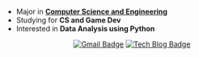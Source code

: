 - Major in [**Computer Science and Engineering**](http://cse.ewha.ac.kr/)
- Studying for **CS and Game Dev**
- Interested in **Data Analysis using Python**

<div align=center>

 [![Gmail Badge](https://img.shields.io/badge/solidcella@gmail.com-d14836?style=flat-square&logo=Gmail&logoColor=white&link=mailto:solidcella@gmail.com)](mailto:solidcella@gmail.com) [![Tech Blog Badge](http://img.shields.io/badge/-Tech%20blog-black?style=flat-square&link=https://star-crab.tistory.com/)](https://star-crab.tistory.com/)
 
</div>
